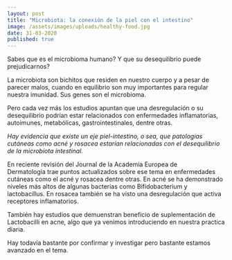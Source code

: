 ```yaml
---
layout: post
title: "Microbiota: la conexión de la piel con el intestino"
image: /assets/images/uploads/healthy-food.jpg
date: 31-03-2020
published: true
---
```

Sabes que es el microbioma humano? Y que su desequilibrio puede prejudicarnos?

La microbiota son bichitos que residen en nuestro cuerpo y a pesar de parecer malos, cuando en equilibrio son muy importantes para regular nuestra imunidad. Sus genes son el microbioma.

Pero cada vez más los estudios apuntan que una desregulación o su desequilibrio podrían estar relacionados con enfermedades inflamatorias, autoimunes, metabólicas, gastrointestinales, dentre otras.

*Hay evidencia que existe un eje piel-intestino, o sea, que patologias cutáneas como acné y rosacea estarían relacionadas con el desequilibrio de la microbiota intestinal.*

En reciente revisión del Journal de la Academia Europea de Dermatología trae puntos actualizados sobre ese tema en enfermedades cutáneas como el acné y rosacea dentre otras. En  acné se ha demonstrado niveles más altos de algunas bacterias como Bifidobacterium y lactobacillus. En rosacea también se ha visto una desregulación que activa receptores inflamatorios.

También hay estudios que demuenstran beneficio de suplementación de Lactobacilli en acne, algo que ya venimos introduciendo en nuestra practica diaria.

Hay todavía bastante por confirmar y investigar pero bastante estamos avanzado en el tema.
